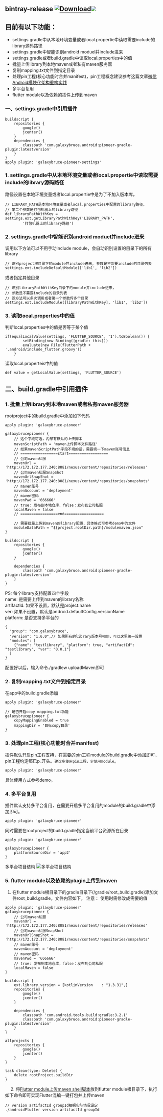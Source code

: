 ## bintray-release  [![Download](https://img.shields.io/badge/version-0.0.24-blue.svg)](https://bintray.com/galaxybruce/maven/pioneer-gradle-plugin/_latestVersion)[![](./assets/btn_apache_lisence.png)](LICENSE)
## 目前有以下功能：
* settings.gradle中从本地环境变量或者local.propertie中读取需要include的library源码路径
* settings.gradle中智能识别android moduel并include进来
* settings.gradle或者build.gradle中读取local.properties中的值
* 批量上传library到本地maven或者私有maven服务器
* 复制mapping.txt文件到指定目录
* 处理pin工程(核心功能时合并manifest)，pin工程概念建议参考这篇文章[微信Android模块化架构重构实践](https://www.jianshu.com/p/3990724aa7e4)
* 多平台复用
* flutter module以及依赖的插件上传到maven

### 一、settings.gradle中引用插件
```
buildscript {
    repositories {
        google()
        jcenter()
    }
    dependencies {
        classpath 'com.galaxybruce.android:pioneer-gradle-plugin:latestversion'
    }
}
apply plugin: 'galaxybruce-pioneer-settings'
```

### 1. settings.gradle中从本地环境变量或者local.propertie中读取需要include的library源码路径
路径设置在本地环境变量或者local.propertie中是为了不加入版本库。
```
// LIBRARY_PATH是本地环境变量或者local.properties中配置的library路径，
// 第二个参数是打包机器上的library路径
def libraryPathWithKey = settings.ext.getLibraryPathWithKey('LIBRARY_PATH',
        '打包机器上的library路径')
```

### 2. settings.gradle中智能识别android moduel并include进来
调用以下方法可以不用手动include module，会自动识别设置的目录下的所有library
```
// 识别project根目录下的module并include进来, 参数是不需要include的目录列表
settings.ext.includeDefaultModule(['lib1', 'lib2'])
```
或者指定其他目录
```
// 识别libraryPathWithKey目录下的module并include进来，
// 参数是不需要include的目录列表
// 该方法可以多次调用或者第一个参数传多个目录
settings.ext.includeModule([libraryPathWithKey], 'lib1', 'lib2'])
```

### 3. 读取local.properties中的值
判断local.properties中的值是否等于某个值
```
if(equalLocalValue(settings, 'FLUTTER_SOURCE', '1').toBoolean()) {
        setBinding(new Binding([gradle: this]))
        evaluate(new File(flutterPath + '.android/include_flutter.groovy'))
    }
```
读取local.properteis中的值
```
def value = getLocalValue(settings, 'FLUTTER_SOURCE')
```
## 二、build.gradle中引用插件
### 1. 批量上传library到本地maven或者私有maven服务器
rootproject中的build.gradle中添加如下代码
```
apply plugin: 'galaxybruce-pioneer'

galaxybrucepioneer {
    // 这个字段可选，内部有默认的上传脚本
    mavenScriptPath = 'maven上传脚本文件路径'
    // 如果mavenScriptPath字段不填的话，需要填一下maven账号信息
    // =================start==================
    // 公司maven私服
    mavenUrl = 'http://172.172.177.240:8081/nexus/content/repositories/releases'
    // 公司maven私服SnapShot
    mavenUrlSnapShot = 'http://172.172.177.240:8081/nexus/content/repositories/snapshots'
    // maven账号
    mavenAccount = 'deployment'
    // maven密码
    mavenPwd = '666666'
    // true: 发布到本地仓库，false：发布到公司私服
    localMaven = false
    // =================end==================

    // 需要批量上传到maven的library配置，具体格式可参考demo中的文件
    moduleDataPath = "${project.rootDir.path}/modulemaven.json"
}

buildscript {
    repositories {
        google()
        jcenter()
    }

    dependencies {
        classpath 'com.galaxybruce.android:pioneer-gradle-plugin:latestversion'
    }
}
```
PS: 每个library支持配置四个字段  
name: 是需要上传到maven的library名称  
artifactId: 如果不设置，默认是project.name  
ver: 如果不设置，默认是android.defaultConfig.versionName  
platform: 是否支持多平台的

```
{
  "group": "com.galaxybruce",
  "version": "1.0.0",// 如果所有的library版本号相同，可以这里统一设置
  "modules": [
    {"name": "testlibrary", "platform": true, "artifactId": "testlibrary", "ver": "0.0.1"}
  ]
}

```

配置好以后，输入命令./gradlew uploadMaven即可

### 2. 复制mapping.txt文件到指定目录
在app中的build.gradle添加

```
apply plugin: 'galaxybruce-pioneer'

// 是否开启copy mapping.txt功能
galaxybrucepioneer {
    copyMappingEnabled = true
    mappingDir = '目标copy目录'
}
```

### 3. 处理pin工程(核心功能时合并manifest)
插件默认开启pin工程支持，在需要的pin工程module的build.gradle中添加即可，pin工程约定都已p_开头。`建议多使用pin工程，少使用module`。
```
apply plugin: 'galaxybruce-pioneer'
```
具体使用方式参考demo。

### 4. 多平台复用
插件默认支持多平台复用，在需要开启多平台复用的module的build.gradle中添加即可。
```
apply plugin: 'galaxybruce-pioneer'
```
同时需要在rootproject的build.gradle指定当前平台资源所在目录
```
apply plugin: 'galaxybruce-pioneer'

galaxybrucepioneer {
    platformSourceDir = 'app2'
}
```

多平台项目结构
![多平台项目结构](./images/mutilplatform.png)

### 5. flutter module以及依赖的plugin上传到maven
1. 在flutter module根目录下的gradle目录下(/gradle/root_build.gradle)添加文件root_build.gradle，文件内容如下。
注意： 使用时需修改成需要的值

```
apply plugin: 'galaxybruce-pioneer'
galaxybrucepioneer {
    // 公司maven私服
    mavenUrl = 'http://172.172.177.240:8081/nexus/content/repositories/releases'
    // 公司maven私服SnapShot
    mavenUrlSnapShot = 'http://172.172.177.240:8081/nexus/content/repositories/snapshots'
    // maven账号
    mavenAccount = 'deployment'
    // maven密码
    mavenPwd = '666666'
    // true: 发布到本地仓库，false：发布到公司私服
    localMaven = false
}

buildscript {
    ext.library_version = [kotlinVersion    : "1.3.31",]
    repositories {
        google()
        jcenter()
    }

    dependencies {
        classpath 'com.android.tools.build:gradle:3.2.1'
        classpath 'com.galaxybruce.android:pioneer-gradle-plugin:latestversion'
    }
}

allprojects {
    repositories {
        google()
        jcenter()
    }
}

task clean(type: Delete) {
    delete rootProject.buildDir
}
```
&emsp;
2. 将[Flutter module上传maven shell脚本](https://galaxybruce.github.io/flutter/Flutter%20module%E4%B8%8A%E4%BC%A0maven%20shell%E8%84%9A%E6%9C%AC.html)放到flutter module根目录下，执行如下命令即可实现Flutter混编一键打包并上传maven

```
// version artifactId groupId根据实际情况设定
./androidFlutter version artifactId groupId
```









